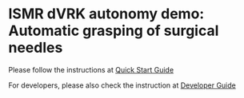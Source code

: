 # ISMR dVRK autonomy demo: Automatic grasping of surgical needles

Please follow the instructions at [Quick Start Guide](docs/demo_quick_start_guide.md)

For developers, please also check the instruction at [Developer Guide](docs/script_devel_guide.md)